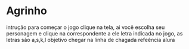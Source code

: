 # Agrinho
intrução para começar o jogo clique na tela, ai você escolha seu personagem e clique na correspondente a ele letra indicada no jogo, as letras são a,s,k,l
objetivo chegar na linha de chagada
refeência alura
